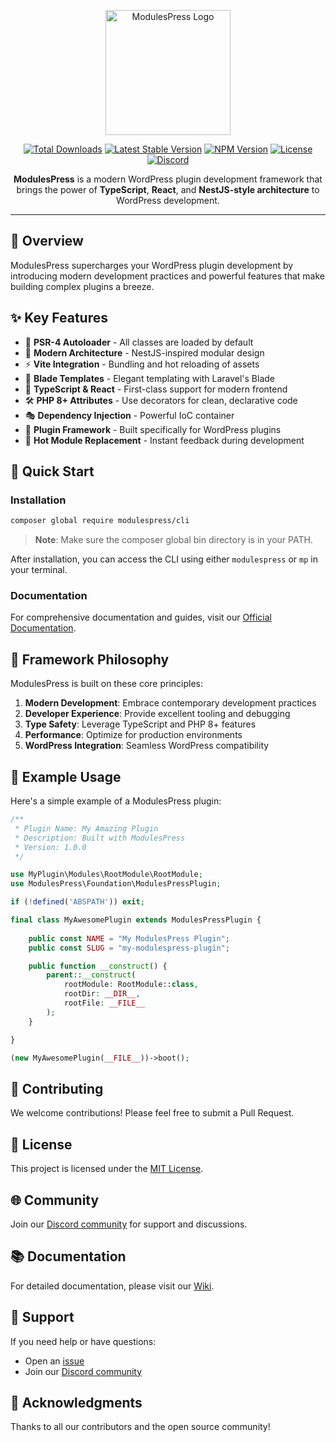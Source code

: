 <p align="center">
<a href="https://modulespress.devsroutes.co">
  <img src="https://modulespress.devsroutes.co/logo.png" alt="ModulesPress Logo" width="200"/>
</a>
</p>

<p align="center">
<a href="https://packagist.org/packages/modulespress/framework"><img src="https://img.shields.io/packagist/dt/modulespress/framework" alt="Total Downloads"></a>
<a href="https://packagist.org/packages/modulespress/framework"><img src="https://img.shields.io/packagist/v/modulespress/framework" alt="Latest Stable Version"></a>
<a href="https://www.npmjs.com/package/@modulespress/vite-plugin" target="_blank"><img src="https://img.shields.io/npm/v/@modulespress/vite-plugin.svg" alt="NPM Version" /></a>
<a href="https://packagist.org/packages/modulespress/framework"><img src="https://img.shields.io/packagist/l/modulespress/framework" alt="License"></a>
<a href="https://discord.gg/jtUn2X3VeH" target="_blank"><img src="https://img.shields.io/badge/discord-online-brightgreen.svg" alt="Discord"/></a>
</p>

<p align="center">
  <b>ModulesPress</b> is a modern WordPress plugin development framework that brings the power of <b>TypeScript</b>, <b>React</b>, and <b>NestJS-style architecture</b> to WordPress development.
</p>

---

## 🌟 Overview

ModulesPress supercharges your WordPress plugin development by introducing modern development practices and powerful features that make building complex plugins a breeze.

## ✨ Key Features

- 📂 **PSR-4 Autoloader** - All classes are loaded by default
- 🎯 **Modern Architecture** - NestJS-inspired modular design
- ⚡ **Vite Integration** - Bundling and hot reloading of assets
- 🎨 **Blade Templates** - Elegant templating with Laravel's Blade
- 🚀 **TypeScript & React** - First-class support for modern frontend
- 🛠️ **PHP 8+ Attributes** - Use decorators for clean, declarative code
- 🎭 **Dependency Injection** - Powerful IoC container
- 🔌 **Plugin Framework** - Built specifically for WordPress plugins
- 🔄 **Hot Module Replacement** - Instant feedback during development

## 🚀 Quick Start

### Installation

```bash
composer global require modulespress/cli
```

> **Note**: Make sure the composer global bin directory is in your PATH.

After installation, you can access the CLI using either `modulespress` or `mp` in your terminal.

### Documentation

For comprehensive documentation and guides, visit our [Official Documentation](https://modulespress.devsroutes.co/docs).

## 🎯 Framework Philosophy

ModulesPress is built on these core principles:

1. **Modern Development**: Embrace contemporary development practices
2. **Developer Experience**: Provide excellent tooling and debugging
3. **Type Safety**: Leverage TypeScript and PHP 8+ features
4. **Performance**: Optimize for production environments
5. **WordPress Integration**: Seamless WordPress compatibility

## 📝 Example Usage

Here's a simple example of a ModulesPress plugin:

```php
/**
 * Plugin Name: My Amazing Plugin
 * Description: Built with ModulesPress
 * Version: 1.0.0
 */

use MyPlugin\Modules\RootModule\RootModule; 
use ModulesPress\Foundation\ModulesPressPlugin;

if (!defined('ABSPATH')) exit;

final class MyAwesomePlugin extends ModulesPressPlugin {
   
    public const NAME = "My ModulesPress Plugin";
    public const SLUG = "my-modulespress-plugin";

    public function __construct() {
        parent::__construct(
            rootModule: RootModule::class,
            rootDir: __DIR__,
            rootFile: __FILE__
        );
    }

}

(new MyAwesomePlugin(__FILE__))->boot();
```

## 🤝 Contributing

We welcome contributions! Please feel free to submit a Pull Request.

## 📄 License

This project is licensed under the [MIT License](LICENSE).

## 🌐 Community

Join our [Discord community](https://discord.gg/jtUn2X3VeH) for support and discussions.

## 📚 Documentation

For detailed documentation, please visit our [Wiki](https://modulespress.devsroutes.co/docs).

## 🤝 Support

If you need help or have questions:
- Open an [issue](../../issues)
- Join our [Discord community](https://discord.gg/jtUn2X3VeH)

## 🙏 Acknowledgments

Thanks to all our contributors and the open source community!